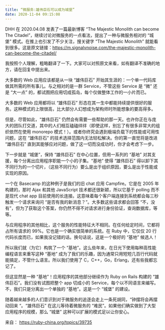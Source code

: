 ```yaml
---
title: “微服务:雄伟巨石可以成为城堡”
date: 2020-11-04 09:15:08
---
```


DHH 在 2020.04.08 发表了一篇最新博客 “The Majestic Monolith can become The Citadel”，继续讨论对微服务的一点看法，提出了一种与微服务相对的 “城堡” 模式。在推上也引发了不少关注，搜关键字 “The Majestic Monolith” 就能看到很多。这是原文链接：https://m.signalvnoise.com/the-majestic-monolith-can-become-the-citadel/

我按照个人理解，粗略翻译了一下。大家可以对照原文来看，如有翻译不准确的地方，请在回复中提出来。

大多数的 Web 应用应该都是从一块 “雄伟巨石” 开始其生涯的：一个单一代码库做其所需的所有事儿。与之相对的是一群 Service，不管这些 Service 是 “微” 还是 “大一点” 的，都试图把应用切成孤岛，每个仅做整体工作的一小片而已。

大多数的 Web 应用都将以 “雄伟巨石” 形态在其一生中都能持续提供很好的服务。这种模式的上限很高，比大部分人幻想成为架构师时所能想象的要高得多。

但是，尽管如此，“雄伟巨石” 仍然会有需要一些帮助的那一天。也许你正在与庞大的团队打交道，其中的人们相互磕磕绊绊（即使这样，别忘了有很多非常大的组织依然在使用 monorepo 模式！）。或者你终究会遇到极端负载下的性能或可用性问题，这在 “雄伟巨石” 的技术选择范围内无法轻松解决。你的第一直觉将是改进 “雄伟巨石” 直到其能够应对问题，做了这一切而没成功时，你才会考虑下一步。

下一步就是 “城堡”，保持 “雄伟巨石” 在中心位置，但用一系列的 “基地” 对其支援，每个分离出应用程序职能一个小的子集。“基地” 使得 “雄伟巨石” 得以卸下其不同行为的一个切片，（这些不同行为）要么是出于组织原因，要么是出于性能或实现的原因。

一个在 Basecamp 的这种例子是我们的旧 chat 应用 Campfire。它是在 2005 年构建的，那时 Ajax 和其他 JavaScript 技术都还很新颖，所以它基于 polling 而不是现代 chat app 目前使用的长连接。这意味着每个客户端连接到系统都会每三秒触发一个请求来询问 “是否有我的新消息？”。大多数这些请求都会回答 “不，没有”，但为了获取这个答案，你仍然不得不对请求进行身份验证，查询数据库，等等。

与应用程序的其他相比，这个服务的性能特征大不相同。在任何给定时间，它都将占所有请求的 99%。它也是一个确实很简单的系统。在 Ruby 中，它仅仅 20 行代码长度而已，如果我没记错的话。换句话说，这是一个极好的 “基地” 候选人！

所以我们就（为它）构筑了一个 “基地”。这么些年来，在日光下使用每种高性能编程语言来重写这种 “基地” 成为了我们的乐趣，因为通常只用短短几百行代码就能搞定，不管什么语言。所以我们使用了 C，C++，Go，Erlang，还有些我都忘记了。

但这显然是一种 “基地”！应用程序的其他部分继续作为 Ruby on Rails 构建的 “雄伟巨石”。我们没有试图把整个 app 切成小的 Service，每个以不同语言来编写。不，我们只是分离出一个单独的 “基地”。这是一个 “城堡” 的建设。

随着越来越多的人们意识到对于微服务的追逐会走上一条死胡同，“钟摆将会再摆动回来 “。“雄伟巨石” 在这儿等待着微服务的 “难民”。如果他们确实做到了大型应用程序的规模，那么 “城堡” 这种可以扩展的模式足以让你安心。


来自：
https://ruby-china.org/topics/39735